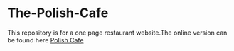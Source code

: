 # The-Polish-Cafe

This repository is for a one page restaurant website.The online version can be found here [Polish Cafe](http://polishcafe-67073.bitballoon.com/)


